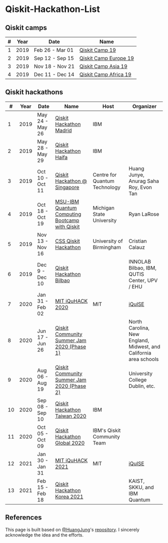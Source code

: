 # Qiskit-Hackathon-List

## Qiskit camps

| # | Year | Date            | Name            |
|---|------|-----------------|-----------------|
| 1 | 2019 | Feb 26 - Mar 01  | [Qiskit Camp 19](https://github.com/HuangJunye/Qiskit-Hackathon-Guide/blob/master/Past%20Qiskit%20Hackathons/Qiskit%20Camps/Qiskit%20Camp%2019.md) |
| 2 | 2019 | Sep 12 - Sep 15 | [Qiskit Camp Europe 19](https://github.com/HuangJunye/Qiskit-Hackathon-Guide/blob/master/Past%20Qiskit%20Hackathons/Qiskit%20Camps/Qiskit%20Camp%20Europe%2019.md) |
| 3 | 2019 | Nov 18 - Nov 21 | [Qiskit Camp Asia 19](https://github.com/HuangJunye/Qiskit-Hackathon-Guide/blob/master/Past%20Qiskit%20Hackathons/Qiskit%20Camps/Qiskit%20Camp%20Asia%2019.md) |
| 4 | 2019 | Dec 11 - Dec 14 | [Qiskit Camp Africa 19](https://github.com/HuangJunye/Qiskit-Hackathon-Guide/blob/master/Past%20Qiskit%20Hackathons/Qiskit%20Camps/Qiskit%20Camp%20Africa%2019.md) |

## Qiskit hackathons

| # | Year | Date            | Name                                           | Host                          | Organizer                              |
|---|------|-----------------|-----------------|-----------------|-----------------|
| 1 | 2019 | May 24 - May 26 | [Qiskit Hackathon Madrid](https://github.com/HuangJunye/Qiskit-Hackathon-Guide/blob/master/Past%20Qiskit%20Hackathons/Qiskit%20Hackathons/Qiskit%20Hackathon%20Madrid.md)                        | IBM                           |                                        |
| 2 | 2019 | May 28 - May 29 | [Qiskit Hackathon Haifa](https://github.com/HuangJunye/Qiskit-Hackathon-Guide/blob/master/Past%20Qiskit%20Hackathons/Qiskit%20Hackathons/Qiskit%20Hackathon%20Haifa.md)                         | IBM                           |                                        |
| 3 | 2019 | Oct 10 - Oct 11 | [Qiskit Hackathon @ Singapore](https://github.com/HuangJunye/Qiskit-Hackathon-Guide/blob/master/Past%20Qiskit%20Hackathons/Qiskit%20Hackathons/Qiskit%20Hackathon%20%40%20Singapore.md)                   | Centre for Quantum Technology | Huang Junye, Anurag Saha Roy, Evon Tan |
| 4 | 2019 | Oct 18 - Oct 19 | [MSU-IBM Quantum Computing Bootcamp with Qiskit](https://github.com/HuangJunye/Qiskit-Hackathon-Guide/blob/master/Past%20Qiskit%20Hackathons/Qiskit%20Hackathons/MSU-IBM%20Quantum%20Computing%20Bootcamp%20with%20Qiskit.md) | Michigan State University     | Ryan LaRose                            |
| 5 | 2019 | Nov 13 - Nov 16 | [CSS Qiskit Hackathon](https://github.com/HuangJunye/Qiskit-Hackathon-Guide/blob/master/Past%20Qiskit%20Hackathons/Qiskit%20Hackathons/CSS%20Qiskit%20Hackathon.md)                           | University of Birmingham      | Cristian Calauz                        |
| 6 | 2019 | Dec 9 - Dec 10 | [Qiskit Hackathon Bilbao](https://github.com/HuangJunye/Qiskit-Hackathon-Guide/blob/master/Past%20Qiskit%20Hackathons/Qiskit%20Hackathons/Qiskit%20Hackathon%20Bilbao%2019.md)                           |       | INNOLAB Bilbao, IBM, QUTIS Center, UPV / EHU                       |
| 7 | 2020 | Jan 31 - Feb 02 | [MIT iQuHACK 2020](https://github.com/HuangJunye/Qiskit-Hackathon-Guide/blob/master/Past%20Qiskit%20Hackathons/Qiskit%20Hackathons/iQuHACK%202020.md) | MIT | [iQuISE](https://www.iquise.mit.edu/leadership/)
| 8 | 2020 | Jun 17 - Jun 26 | [Qiskit Community Summer Jam 2020 (Phase 1)](https://github.com/dongsin-kim/Qiskit-Hackathon-List/blob/main/Qiskit%20Hackathons/Qiskit%20Community%20Summer%20Jam%202020.md) |  | North Carolina, New England, Midwest, and California area schools
| 9 | 2020 | Aug 06 - Aug 19 | [Qiskit Community Summer Jam 2020 (Phase 2)](https://github.com/dongsin-kim/Qiskit-Hackathon-List/blob/main/Qiskit%20Hackathons/Qiskit%20Community%20Summer%20Jam%202020.md) |  | University College Dublin, etc.
| 10 | 2020 | Sep 08 - Sep 10 | [Qiskit Hackathon Taiwan 2020](https://github.com/dongsin-kim/Qiskit-Hackathon-List/blob/main/Qiskit%20Hackathons/Qiskit%20Hackathon%20Taiwan%202020.md) | IBM | 
| 11 | 2020 | Oct 05 - Oct 09 | [Qiskit Hackathon Global 2020](https://github.com/dongsin-kim/Qiskit-Hackathon-List/blob/main/Qiskit%20Hackathons/Qiskit%20Hackathon%20Global%202020.md) | IBM's Qiskit Community Team | 
| 12 | 2021 | Jan 30 - Jan 31 | [MIT iQuHACK 2021](https://github.com/dongsin-kim/Qiskit-Hackathon-List/blob/main/Qiskit%20Hackathons/iQuHACK%202021.md) | MIT | [iQuISE](https://www.iquise.mit.edu/leadership/)
| 13 | 2021 | Feb 15 - Feb 18 | [Qiskit Hackathon Korea 2021](https://github.com/dongsin-kim/Qiskit-Hackathon-List/blob/main/Qiskit%20Hackathons/Qiskit%20Hackathon%20Korea%202021.md) |  | KAIST, SKKU, and IBM Quantum


## References
This page is built based on [@HuangJung](https://github.com/HuangJunye)'s [repository](https://github.com/HuangJunye/Qiskit-Hackathon-Guide/blob/master/Past%20Qiskit%20Hackathons/Past%20Qiskit%20Hackathons.md). I sincerely acknowledge the idea and the efforts.
